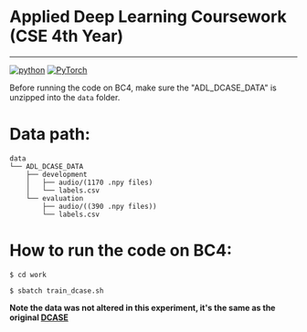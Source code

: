 # Applied Deep Learning Coursework (CSE 4th Year)
-----------------------------------------------------------------------------------
[![python](https://img.shields.io/badge/python-3.7.3-blue?style=plastic&logo=python)](https://www.python.org/downloads/release/python-373/)
[![PyTorch](https://img.shields.io/badge/PyTorch-1.10-orange?logo=PyTorch)](https://github.com/pytorch/pytorch/releases/tag/v1.10.0)

Before running the code on BC4, make sure the "ADL_DCASE_DATA" is unzipped into the `data` folder.
# Data path:
```
data
└── ADL_DCASE_DATA
    ├── development
    │   ├── audio/(1170 .npy files)
    │   └── labels.csv
    └── evaluation
        ├── audio/((390 .npy files))
        └── labels.csv
 ```       
# How to run the code on BC4:
`$ cd work`

`$ sbatch train_dcase.sh`





**Note the data was not altered in this experiment, it's the same as the original [DCASE](http://dcase.community/challenge2017/download)**
